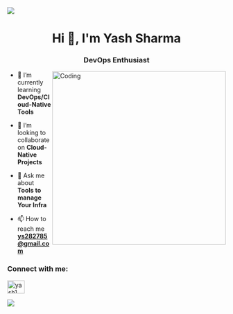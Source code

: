 <div>
<img align="center" src="https://user-images.githubusercontent.com/3369400/133268513-5bfe2f93-4402-42c9-a403-81c9e86934b6.jpeg">
</div>
<h1 align="center">Hi 👋, I'm Yash Sharma</h1>
<h3 align="center">DevOps Enthusiast</h3>
<img align="right" alt="Coding" width="400" src="https://gifdb.com/images/file/animated-chock-coding-c78f6elj32sfoi8q.gif">


- 🌱 I’m currently learning **DevOps/Cloud-Native Tools**

- 👯 I’m looking to collaborate on **Cloud-Native Projects**

- 💬 Ask me about **Tools to manage Your Infra**

- 📫 How to reach me **ys282785@gmail.com**

<h3 align="left">Connect with me:</h3>
<p align="left">
 <a href="https://twitter.com/yash1_" target="blank"><img align="center" src="https://raw.githubusercontent.com/rahuldkjain/github-profile-readme-generator/master/src/images/icons/Social/twitter.svg" alt="yash1_" height="30" width="40" /></a>
</p>

![](https://stats-gray.vercel.app/api?username=wasup-yash&show_icons=true&count_private=true&include_all_commits=true&title_color=83d1a2&icon_color=9ca1b8&text_color=9ca1b8&bg_color=0f0f13) 



